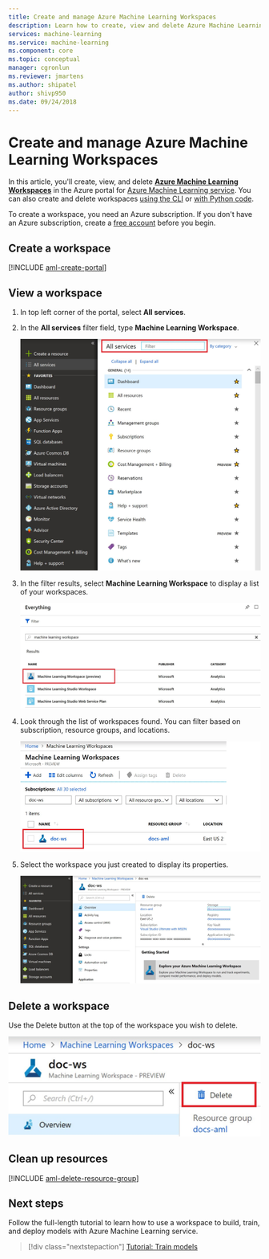 ```yaml
---
title: Create and manage Azure Machine Learning Workspaces
description: Learn how to create, view and delete Azure Machine Learning Workspaces in the Azure portal.
services: machine-learning
ms.service: machine-learning
ms.component: core
ms.topic: conceptual
manager: cgronlun
ms.reviewer: jmartens
ms.author: shipatel
author: shivp950
ms.date: 09/24/2018
---
```


# Create and manage Azure Machine Learning Workspaces

In this article, you'll create, view, and delete [**Azure Machine Learning Workspaces**](concept-azure-machine-learning-architecture.md#workspace) in the Azure portal for [Azure Machine Learning service](overview-what-is-azure-ml.md).  You can also create and delete workspaces [using the CLI](reference-azure-machine-learning-cli.md) or [with Python code](http://aka.ms/aml-sdk).

To create a workspace, you need an Azure subscription. If you don't have an Azure subscription, create a [free account](https://azure.microsoft.com/free/?WT.mc_id=A261C142F) before you begin.

## Create a workspace 

[!INCLUDE [aml-create-portal](../../../includes/aml-create-in-portal.md)]

## View a workspace

1. In top left corner of the portal, select **All services**. 

1. In the **All services** filter field, type **Machine Learning Workspace**.  

   ![search for Azure Machine Learning workspace](media/how-to-manage-workspace/allservices-search1.png)

1. In the filter results, select **Machine Learning Workspace** to display a list of your workspaces. 

   ![search for Azure Machine Learning workspace](media/how-to-manage-workspace/allservices-search.PNG)

1. Look through the list of workspaces found. You can filter based on subscription, resource groups, and locations.  

   ![Azure Machine Learning workspace list](media/how-to-manage-workspace/allservices_view_workspace.PNG)

1. Select the workspace you just created to display its properties.

   ![png](media/how-to-manage-workspace/allservices_view_workspace_full.PNG)

## Delete a workspace

Use the Delete button at the top of the workspace you wish to delete.

  ![png](media/how-to-manage-workspace/delete-workspace.png)


## Clean up resources 

[!INCLUDE [aml-delete-resource-group](../../../includes/aml-delete-resource-group.md)]

## Next steps

Follow the full-length tutorial to learn how to use a workspace to build, train, and deploy models with Azure Machine Learning service.

> [!div class="nextstepaction"]
> [Tutorial: Train models](tutorial-train-models-with-aml.md)
